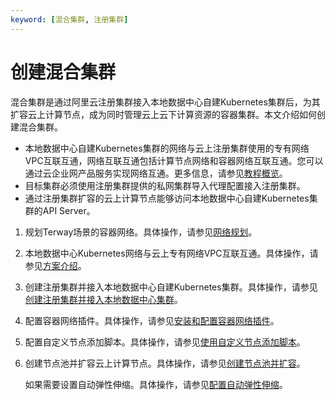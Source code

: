 ```yaml
---
keyword: [混合集群, 注册集群]
---
```


# 创建混合集群

混合集群是通过阿里云注册集群接入本地数据中心自建Kubernetes集群后，为其扩容云上计算节点，成为同时管理云上云下计算资源的容器集群。本文介绍如何创建混合集群。

-   本地数据中心自建Kubernetes集群的网络与云上注册集群使用的专有网络VPC互联互通，网络互联互通包括计算节点网络和容器网络互联互通。您可以通过云企业网产品服务实现网络互通。更多信息，请参见[教程概览]()。
-   目标集群必须使用注册集群提供的私网集群导入代理配置接入注册集群。
-   通过注册集群扩容的云上计算节点能够访问本地数据中心自建Kubernetes集群的API Server。

1.  规划Terway场景的容器网络。具体操作，请参见[网络规划](/intl.zh-CN/Kubernetes集群用户指南/网络/Kubernetes集群网络规划.md)。

2.  本地数据中心Kubernetes网络与云上专有网络VPC互联互通。具体操作，请参见[方案介绍](/intl.zh-CN/产品简介/方案介绍.md)。

3.  创建注册集群并接入本地数据中心自建Kubernetes集群。具体操作，请参见[创建注册集群并接入本地数据中心集群](/intl.zh-CN/Kubernetes集群用户指南/多云混合云/注册集群管理/创建注册集群并接入本地数据中心集群.md)。

4.  配置容器网络插件。具体操作，请参见[安装和配置容器网络插件](/intl.zh-CN/Kubernetes集群用户指南/多云混合云/注册集群管理/安装和配置容器网络插件.md)。

5.  配置自定义节点添加脚本。具体操作，请参见[使用自定义节点添加脚本](/intl.zh-CN/Kubernetes集群用户指南/多云混合云/注册集群管理/使用自定义节点添加脚本.md)。

6.  创建节点池并扩容云上计算节点。具体操作，请参见[创建节点池并扩容](/intl.zh-CN/Kubernetes集群用户指南/多云混合云/注册集群管理/创建节点池并扩容.md)。

    如果需要设置自动弹性伸缩。具体操作，请参见[配置自动弹性伸缩](/intl.zh-CN/Kubernetes集群用户指南/多云混合云/注册集群管理/配置自动弹性伸缩.md)。


